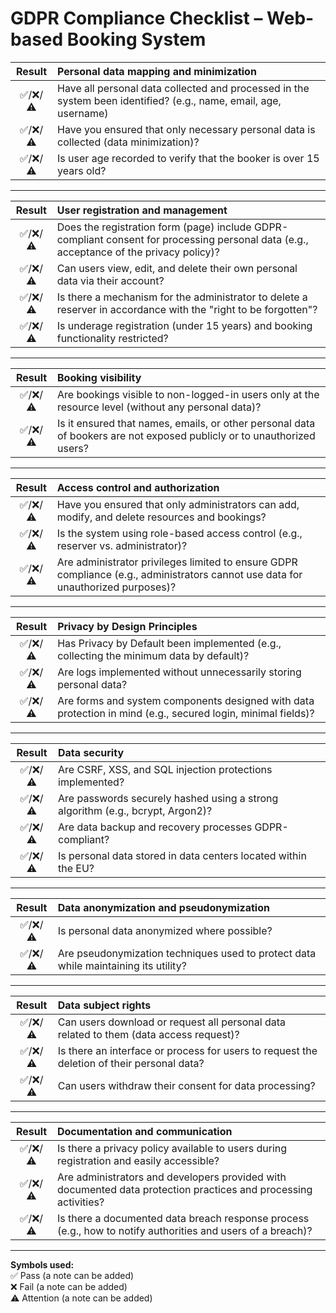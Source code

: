 # GDPR Compliance Checklist – Web-based Booking System

| **Result** | **Personal data mapping and minimization** |
| :--------: | :--- |
| ✅/❌/⚠️ | Have all personal data collected and processed in the system been identified? (e.g., name, email, age, username) |
| ✅/❌/⚠️ | Have you ensured that only necessary personal data is collected (data minimization)? |
| ✅/❌/⚠️ | Is user age recorded to verify that the booker is over 15 years old? |

---

| **Result** | **User registration and management** |
| :--------: | :--- |
| ✅/❌/⚠️ | Does the registration form (page) include GDPR-compliant consent for processing personal data (e.g., acceptance of the privacy policy)?|
| ✅/❌/⚠️ | Can users view, edit, and delete their own personal data via their account? |
| ✅/❌/⚠️ | Is there a mechanism for the administrator to delete a reserver in accordance with the "right to be forgotten"? |
| ✅/❌/⚠️ | Is underage registration (under 15 years) and booking functionality restricted? |

---

| **Result** | **Booking visibility** |
| :----: | :--- |
| ✅/❌/⚠️ | Are bookings visible to non-logged-in users only at the resource level (without any personal data)? |
| ✅/❌/⚠️ | Is it ensured that names, emails, or other personal data of bookers are not exposed publicly or to unauthorized users? |

--- 

| **Result** | **Access control and authorization** |
| :----: | :--- |
| ✅/❌/⚠️ | Have you ensured that only administrators can add, modify, and delete resources and bookings? |
| ✅/❌/⚠️ | Is the system using role-based access control (e.g., reserver vs. administrator)? |
| ✅/❌/⚠️ | Are administrator privileges limited to ensure GDPR compliance (e.g., administrators cannot use data for unauthorized purposes)? |

---

| **Result** | **Privacy by Design Principles** |
| :----: | :--- |
| ✅/❌/⚠️ | Has Privacy by Default been implemented (e.g., collecting the minimum data by default)? |
| ✅/❌/⚠️ | Are logs implemented without unnecessarily storing personal data? |
| ✅/❌/⚠️ | Are forms and system components designed with data protection in mind (e.g., secured login, minimal fields)? |

---

| **Result** | **Data security** |
| :----: | :--- |
| ✅/❌/⚠️ | Are CSRF, XSS, and SQL injection protections implemented? |
| ✅/❌/⚠️ | Are passwords securely hashed using a strong algorithm (e.g., bcrypt, Argon2)? |
| ✅/❌/⚠️ | Are data backup and recovery processes GDPR-compliant? |
| ✅/❌/⚠️ | Is personal data stored in data centers located within the EU? |

---

| **Result** | **Data anonymization and pseudonymization** |
| :----: | :--- |
| ✅/❌/⚠️ | Is personal data anonymized where possible? |
| ✅/❌/⚠️ | Are pseudonymization techniques used to protect data while maintaining its utility? |

---

| **Result** | **Data subject rights** |
| :----: | :--- |
| ✅/❌/⚠️ | Can users download or request all personal data related to them (data access request)? |
| ✅/❌/⚠️ | Is there an interface or process for users to request the deletion of their personal data? |
| ✅/❌/⚠️ | Can users withdraw their consent for data processing? |

---

| **Result** | **Documentation and communication** |
| :----: | :--- |
| ✅/❌/⚠️ | Is there a privacy policy available to users during registration and easily accessible? |
| ✅/❌/⚠️ | Are administrators and developers provided with documented data protection practices and processing activities? |
| ✅/❌/⚠️ | Is there a documented data breach response process (e.g., how to notify authorities and users of a breach)? |

---

**Symbols used:**  
✅ Pass (a note can be added)  
❌ Fail (a note can be added)  
⚠️ Attention (a note can be added)
